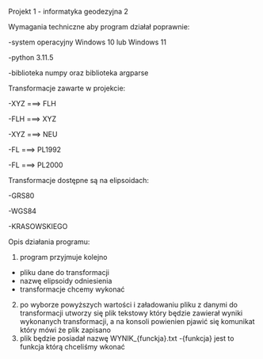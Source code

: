 Projekt 1 - informatyka geodezyjna 2 


Wymagania techniczne aby program działał poprawnie:

-system operacyjny Windows 10 lub Windows 11

-python 3.11.5

-biblioteka numpy oraz biblioteka argparse



Transformacje zawarte w projekcie:
 
-XYZ ===> FLH

-FLH ===> XYZ

-XYZ ===> NEU

-FL ===> PL1992

-FL ===> PL2000


Transformacje dostępne są na elipsoidach:

-GRS80

-WGS84

-KRASOWSKIEGO


Opis działania programu:
1. program przyjmuje kolejno
- pliku dane do transformacji 
- nazwę elipsoidy odniesienia 
- transformacje chcemy wykonać

2. po wyborze powyższych wartości i załadowaniu pliku z danymi do transformacji utworzy się plik tekstowy który będzie zawierał wyniki wykonanych transformacji, a na konsoli powienien pjawić się komunikat który mówi że plik zapisano
3. plik będzie posiadał nazwę WYNIK_{funckja}.txt  -{funkcja} jest to funkcja którą chceliśmy wkonać
 
